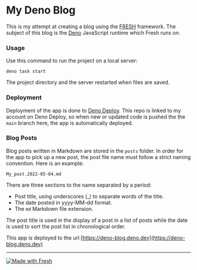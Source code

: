 # My Deno Blog

This is my attempt at creating a blog using the [FRESH](https://fresh.deno.dev)
framework. The subject of this blog is the [Deno](https://deno.land) JavaScript
runtime which Fresh runs on.

### Usage

Use this command to run the project on a local server:

```
deno task start
```

The project directory and the server restarted when files are saved.

### Deployment

Deployment of the app is done to [Deno Deploy](https://deno.dev). This repo is
linked to my account on Deno Deploy, so when new or updated code is pushed the
the `main` branch here, the app is automatically deployed.

### Blog Posts

Blog posts written in Markdown are stored in the `posts` folder. In order for
the app to pick up a new post, the post file name must follow a strict naming
convention. Here is an example:

`My_post.2022-05-04.md`

There are three sections to the name separated by a period:

- Post title, using underscores (_) to separate words of the title.
- The date posted in yyyy-MM-dd format.
- The `md` Markdown file extension.

The post title is used in the display of a post in a list of posts while the
date is used to sort the post list in chronological order.

This app is deployed to the url
[https://deno-blog.deno.dev](https://deno-blog.deno.dev)

---
[![Made with Fresh](https://fresh.deno.dev/fresh-badge.svg)](https://fresh.deno.dev)

